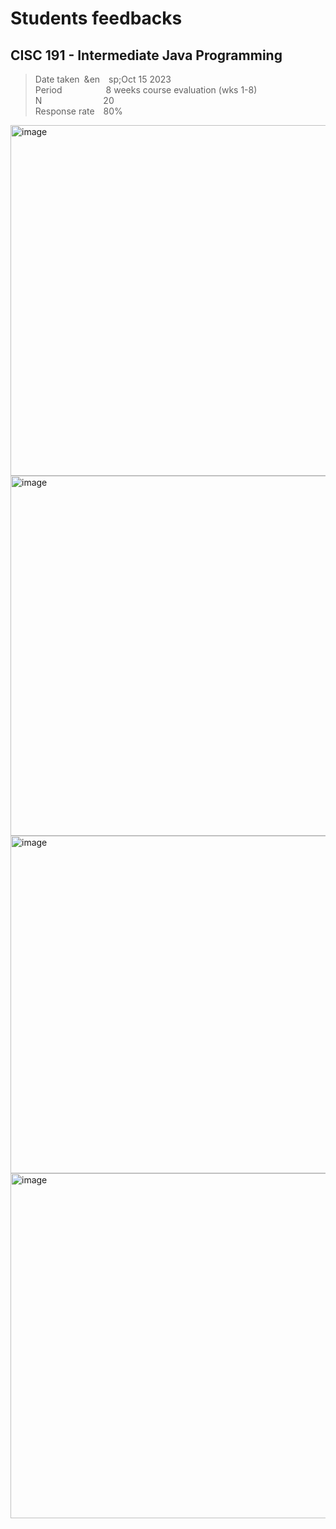 # Students feedbacks
## CISC 191 - Intermediate Java Programming

> Date taken&ensp;&en&ensp;&ensp;sp;Oct 15 2023  
> Period&ensp;&ensp;&ensp;&ensp;&ensp;&ensp;&ensp;&ensp;&ensp;&ensp;8 weeks course evaluation (wks 1-8)  
> N&ensp;&ensp;&ensp;&ensp;&ensp;&ensp;&ensp;&ensp;&ensp;&ensp;&ensp;&ensp;&ensp;&ensp;20  
> Response rate&ensp;&ensp;80%


<img width="561" alt="image" src="https://github.com/d-khan/prf/assets/11669149/8422c8e2-3b26-4317-b56d-e531b7bf35ac">
<img width="576" alt="image" src="https://github.com/d-khan/prf/assets/11669149/7cc93ac3-c4cf-442a-b502-c8c7fd5866e9">
<img width="540" alt="image" src="https://github.com/d-khan/prf/assets/11669149/75678efc-ab41-4977-b9f3-8221cc55668b">
<img width="552" alt="image" src="https://github.com/d-khan/prf/assets/11669149/1151e94c-1e44-4f18-a162-9c5343b2f28e">






